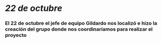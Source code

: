 # *22 de octubre*


### El 22 de octubre el jefe de equipo Gildardo nos localizó e hizo la creación del grupo donde nos coordinaríamos para realizar el proyecto
